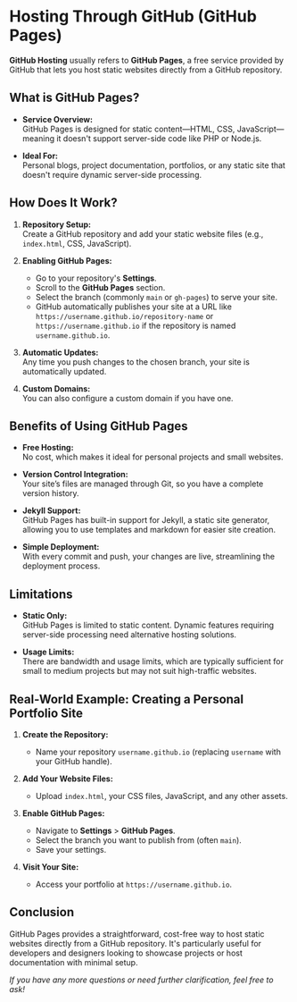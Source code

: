 # Hosting Through GitHub (GitHub Pages)

**GitHub Hosting** usually refers to **GitHub Pages**, a free service provided by GitHub that lets you host static websites directly from a GitHub repository.

## What is GitHub Pages?
- **Service Overview:**  
  GitHub Pages is designed for static content—HTML, CSS, JavaScript—meaning it doesn't support server-side code like PHP or Node.js.
  
- **Ideal For:**  
  Personal blogs, project documentation, portfolios, or any static site that doesn't require dynamic server-side processing.

## How Does It Work?
1. **Repository Setup:**  
   Create a GitHub repository and add your static website files (e.g., `index.html`, CSS, JavaScript).

2. **Enabling GitHub Pages:**  
   - Go to your repository's **Settings**.
   - Scroll to the **GitHub Pages** section.
   - Select the branch (commonly `main` or `gh-pages`) to serve your site.
   - GitHub automatically publishes your site at a URL like `https://username.github.io/repository-name` or `https://username.github.io` if the repository is named `username.github.io`.

3. **Automatic Updates:**  
   Any time you push changes to the chosen branch, your site is automatically updated.

4. **Custom Domains:**  
   You can also configure a custom domain if you have one.

## Benefits of Using GitHub Pages
- **Free Hosting:**  
  No cost, which makes it ideal for personal projects and small websites.

- **Version Control Integration:**  
  Your site’s files are managed through Git, so you have a complete version history.

- **Jekyll Support:**  
  GitHub Pages has built-in support for Jekyll, a static site generator, allowing you to use templates and markdown for easier site creation.

- **Simple Deployment:**  
  With every commit and push, your changes are live, streamlining the deployment process.

## Limitations
- **Static Only:**  
  GitHub Pages is limited to static content. Dynamic features requiring server-side processing need alternative hosting solutions.

- **Usage Limits:**  
  There are bandwidth and usage limits, which are typically sufficient for small to medium projects but may not suit high-traffic websites.

## Real-World Example: Creating a Personal Portfolio Site
1. **Create the Repository:**  
   - Name your repository `username.github.io` (replacing `username` with your GitHub handle).

2. **Add Your Website Files:**  
   - Upload `index.html`, your CSS files, JavaScript, and any other assets.

3. **Enable GitHub Pages:**  
   - Navigate to **Settings** > **GitHub Pages**.
   - Select the branch you want to publish from (often `main`).
   - Save your settings.

4. **Visit Your Site:**  
   - Access your portfolio at `https://username.github.io`.

## Conclusion
GitHub Pages provides a straightforward, cost-free way to host static websites directly from a GitHub repository. It's particularly useful for developers and designers looking to showcase projects or host documentation with minimal setup.

*If you have any more questions or need further clarification, feel free to ask!*
